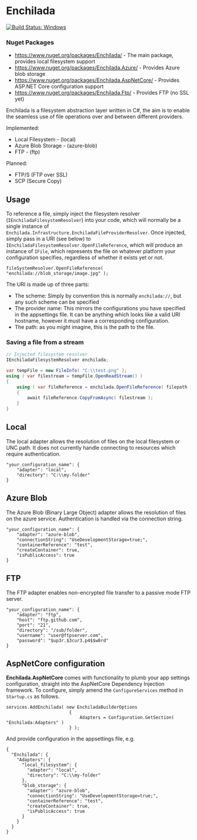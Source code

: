 # Enchilada
[![Build Status: Windows](https://ci.appveyor.com/api/projects/status/github/sparkeh9/enchilada?branch=master&svg=true)](https://ci.appveyor.com/api/projects/status/github/sparkeh9/enchilada?branch=master&svg=true)

### Nuget Packages
- https://www.nuget.org/packages/Enchilada/ - The main package, provides local filesystem support
- https://www.nuget.org/packages/Enchilada.Azure/ - Provides Azure blob storage
- https://www.nuget.org/packages/Enchilada.AspNetCore/ - Provides ASP.NET Core configuration support
- https://www.nuget.org/packages/Enchilada.Ftp/ - Provides FTP (no SSL yet)


Enchilada is a filesystem abstraction layer written in C#, the aim is to enable 
the seamless use of file operations over and between different providers.

Implemented:
- Local Filesystem - (local)
- Azure Blob Storage - (azure-blob)
- FTP - (ftp)

Planned:
- FTP/S (FTP over SSL)
- SCP (Secure Copy)

## Usage

To reference a file, simply inject the filesystem resolver (`IEnchiladaFilesystemResolver`) into your code, which will normally be a single instance of `Enchilada.Infrastructure.EnchiladaFileProviderResolver`.
Once injected, simply pass in a URI (see below) to `IEnchiladaFilesystemResolver.OpenFileReference`, which will produce an instance of `IFile`, which represents the file on whatever platform your configuration specifies, regardless of whether it exists yet or not.
```
fileSystemResolver.OpenFileReference( "enchilada://blob_storage/image.jpg" );
```
The URI is made up of three parts:
- The scheme: Simply by convention this is normally `enchilada://`, but any such scheme can be specified
- The provider name: This mirrors the configurations you have specified in the appsettings file. It can be anything which looks like a valid URI hostname, however it must have a corresponding configuration.
- The path: as you might imagine, this is the path to the file.

### Saving a file from a stream

``` C#
// Injected filesystem resolver
IEnchiladaFilesystemResolver enchilada;

var tempFile = new FileInfo( "C:\\test.png" );
using ( var filestream = tempFile.OpenReadStream() )
{
	using ( var fileReference = enchilada.OpenFileReference( filepath ) )
	{
	    await fileReference.CopyFromAsync( filestream );
	}
}
```

## Local
The local adapter allows the resolution of files on the local filesystem or UNC path. 
It does not currently handle connecting to resources which require authentication.
```
"your_configuration_name": {
	"adapter": "local",
	"directory": "C:\\my-folder"
}
```

## Azure Blob
The Azure Blob (Binary Large Object) adapter allows the resolution of files on the azure service.
Authentication is handled via the connection string.
```
"your_configuration_name": {
	"adapter": "azure-blob",
	"connectionString": "UseDevelopmentStorage=true;",
	"containerReference": "test",
	"createContainer": true,
	"isPublicAccess": true
}
```

## FTP
The FTP adapter enables non-encrypted file transfer to a passive mode FTP server.
```
"your_configuration_name": {
	"adapter": "ftp",
	"host": "ftp.github.com",
	"port": "21",
	"directory": "/sub/folder",
	"username": "user@ftpserver.com",
	"password": "$up3r.$3cur3.p4$$w0rd"
}
```

## AspNetCore configuration
**Enchilada.AspNetCore** comes with functionality to plumb your app settings configuration, straight
into the AspNetCore Dependency Injection framework. To configure, simply amend the `ConfigureServices` method 
in `Startup.cs` as follows.

```
services.AddEnchilada( new EnchiladaBuilderOptions
                        {
                            Adapters = Configuration.GetSection( "Enchilada:Adapters" )
                        } );
```

And provide configuration in the appsettings file, e.g.
```
{
  "Enchilada": {
    "Adapters": {
      "local_filesystem": {
        "adapter": "local",
        "directory": "C:\\my-folder"
      },
      "blob_storage": {
        "adapter": "azure-blob",
        "connectionString": "UseDevelopmentStorage=true;",
        "containerReference": "test",
        "createContainer": true,
        "isPublicAccess": true
      }
    }
  }
}
```
